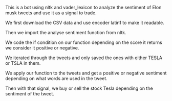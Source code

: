 This is a bot using nltk and vader_lexicon to analyze the sentiment of Elon musk tweets and use it as a signal to trade.

We first download the CSV data and use encoder latin1 to make it readable.

Then we import the analyse sentiment function from nltk.

We code the if condition on our function depending on the score it returns we consider it positive or negative.

We iterated through the tweets and only saved the ones with either TESLA or TSLA in them.

We apply our function to the tweets and get a positive or negative sentiment depending on what words are used in the tweet.

Then with that signal, we buy or sell the stock Tesla depending on the sentiment of the tweet.
